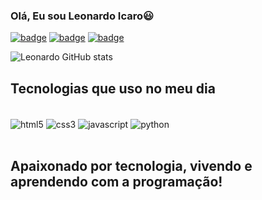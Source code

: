 ### Olá, Eu sou Leonardo Icaro😃

[![badge](https://img.shields.io/badge/WhatsApp-25D366?style=for-the-badge&logo=whatsapp&logoColor=white)](https://web.whatsapp.com/)
[![badge](https://img.shields.io/badge/Instagram-E4405F?style=for-the-badge&logo=instagram&logoColor=white)](https://instagram.com/leolimaazz)
[![badge](https://img.shields.io/badge/LinkedIn-0077B5?style=for-the-badge&logo=linkedin&logoColor=white)](https://www.linkedin.com/in/leonardo-andrade)

![Leonardo GitHub stats](https://github-readme-stats.vercel.app/api?username=leonardolimaapy&show_icons=true&theme=dracula)

## Tecnologias que uso no meu dia

<div style="display: inline_block"></br>
   <img align="center" alt="html5" src="https://img.shields.io/badge/HTML5-E34F26?style=for-the-badge&logo=html5&logoColor=white">
   <img align="center" alt="css3" src="https://img.shields.io/badge/CSS3-1572B6?style=for-the-badge&logo=css3&logoColor=white">
   <img align="center" alt="javascript" src="https://img.shields.io/badge/JavaScript-323330?style=for-the-badge&logo=javascript&logoColor=F7DF1E">
   <img align="center" alt="python" src="https://img.shields.io/badge/Python-14354C?style=for-the-badge&logo=python&logoColor=white">
</div></br>

## Apaixonado por tecnologia, vivendo e aprendendo com a programação!
